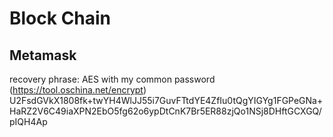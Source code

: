 # Block Chain

## Metamask

recovery phrase: AES with my common password (https://tool.oschina.net/encrypt)
U2FsdGVkX1808fk+twYH4WlJJ55i7GuvFTtdYE4ZfIu0tQgYIGYg1FGPeGNa+HaRZ2V6C49iaXPN2EbO5fg62o6ypDtCnK7Br5ER88zjQo1NSj8DHftGCXGQ/pIQH4Ap

